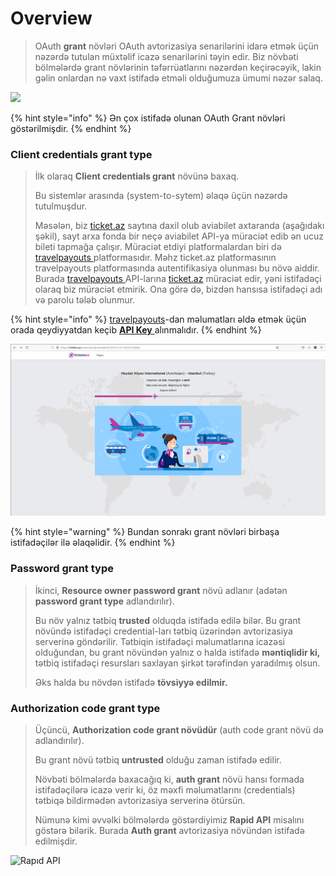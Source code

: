 # Overview

> OAuth **grant** növləri OAuth avtorizasiya senarilərini idarə etmək üçün nəzərdə tutulan müxtəlif icazə senarilərini təyin edir. Biz növbəti bölmələrdə grant növlərinin təfərrüatlarını nəzərdən keçirəcəyik, lakin gəlin onlardan nə vaxt istifadə etməli olduğumuza ümumi nəzər salaq.

![](../.gitbook/assets/OAuth\_common.png)

{% hint style="info" %}
Ən çox istifadə olunan OAuth Grant növləri göstərilmişdir.
{% endhint %}

### Client credentials grant type

> İlk olaraq **Client credentials grant** növünə baxaq.&#x20;
>
> Bu sistemlər arasında (system-to-sytem) əlaqə üçün nəzərdə tutulmuşdur.&#x20;
>
> Məsələn, biz [ticket.az](https://tickets.az/en) saytına daxil olub aviabilet axtaranda (aşağıdakı şəkil), sayt arxa fonda bir neçə aviabilet API-ya müraciət edib ən ucuz bileti tapmağa çalışır. Müraciət etdiyi platformalardan biri də [travelpayouts ](https://www.travelpayouts.com/)platformasıdır. Məhz ticket.az platformasının travelpayouts platformasında autentifikasiya olunması bu növə aiddir. Burada [travelpayouts ](https://www.travelpayouts.com/)API-larına [ticket.az](https://tickets.az/en) müraciət edir, yəni istifadəçi olaraq biz müraciət etmirik. Ona görə də, bizdən hansısa istifadəçi adı və parolu tələb olunmur.

{% hint style="info" %}
[travelpayouts](https://www.travelpayouts.com/)-dan məlumatları əldə etmək üçün orada qeydiyyatdan keçib [**API Key** ](../avtorizasiya-noevl-ri/api-key.md#travelpayouts-api-key)alınmalıdır.&#x20;
{% endhint %}

![Ticket.az](<../.gitbook/assets/Ticket (3).png>)

{% hint style="warning" %}
Bundan sonrakı grant növləri birbaşa istifadəçilər ilə əlaqəlidir.
{% endhint %}

### Password grant type

> İkinci, **Resource owner password grant** növü adlanır (adətən **password grant type** adlandırılır).&#x20;
>
> Bu növ yalnız tətbiq **trusted** olduqda istifadə edilə bilər. Bu grant növündə istifadəçi credential-ları tətbiq üzərindən avtorizasiya serverinə göndərilir. Tətbiqin istifadəçi məlumatlarına icazəsi olduğundan, bu grant növündən yalnız o halda istifadə **məntiqlidir ki,** tətbiq istifadəçi resursları saxlayan şirkət tərəfindən yaradılmış olsun.&#x20;
>
> Əks halda bu növdən istifadə **tövsiyyə edilmir.**

### **Authorization code grant type**

> Üçüncü, **Authorization code grant növüdür** (auth code grant növü də adlandırılır).&#x20;
>
> Bu grant növü tətbiq **untrusted** olduğu zaman istifadə edilir.&#x20;
>
> Növbəti bölmələrdə baxacağıq ki, **auth grant** növü hansı formada istifadəçilərə icazə verir ki, öz məxfi məlumatlarını (credentials) tətbiqə bildirmədən avtorizasiya serverinə ötürsün.
>
> Nümunə kimi əvvəlki bölmələrdə göstərdiyimiz **Rapid API** misalını göstərə bilərik. Burada **Auth grant** avtorizasiya növündən istifadə edilmişdir.

![Rapıd API](../.gitbook/assets/vk\_swiftshader\_icd.json.png)

